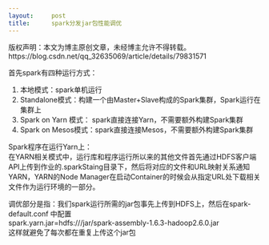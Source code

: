 ```yaml
---
layout:     post
title:      spark分发jar包性能调优
---
```

<div id="article_content" class="article_content clearfix csdn-tracking-statistics" data-pid="blog" data-mod="popu_307" data-dsm="post">
								<div class="article-copyright">
					版权声明：本文为博主原创文章，未经博主允许不得转载。					https://blog.csdn.net/qq_32635069/article/details/79831571				</div>
								            <div id="content_views" class="markdown_views prism-atom-one-dark">
							<!-- flowchart 箭头图标 勿删 -->
							<svg xmlns="http://www.w3.org/2000/svg" style="display: none;"><path stroke-linecap="round" d="M5,0 0,2.5 5,5z" id="raphael-marker-block" style="-webkit-tap-highlight-color: rgba(0, 0, 0, 0);"></path></svg>
							<p>首先spark有四种运行方式：</p>

<ol>
<li>本地模式：spark单机运行</li>
<li>Standalone模式：构建一个由Master+Slave构成的Spark集群，Spark运行在集群上</li>
<li>Spark on Yarn 模式： spark直接连接Yarn，不需要额外构建Spark集群</li>
<li>Spark on Mesos模式：spark直接连接Mesos，不需要额外构建Spark集群</li>
</ol>

<p>Spark程序在运行Yarn上：  <br>
在YARN相关模式中，运行库和程序运行所以来的其他文件首先通过HDFS客户端API上传到作业的.sparkStaing目录下，然后将对应的文件和URL映射关系通知YARN，YARN的Node Manager在启动Container的时候会从指定URL处下载相关文件作为运行环境的一部分。</p>

<p>调优部分是指：我们spark运行所需的jar包事先上传到HDFS上，然后在spark-default.conf 中配置 <br>
spark.yarn.jar=hdfs:///jar/spark-assembly-1.6.3-hadoop2.6.0.jar <br>
这样就避免了每次都在重复上传这个jar包</p>            </div>
						<link href="https://csdnimg.cn/release/phoenix/mdeditor/markdown_views-9e5741c4b9.css" rel="stylesheet">
                </div>